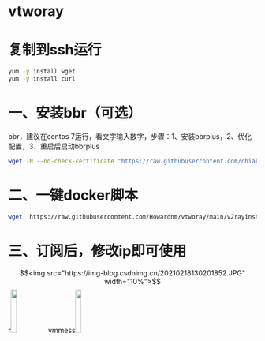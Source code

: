 # vtworay
# 复制到ssh运行
```bash
yum -y install wget
yum -y install curl
```
# 一、安装bbr（可选）
bbr，建议在centos 7运行，看文字输入数字，步骤：1、安装bbrplus，2、优化配置，3、重启后启动bbrplus
```bash
wget -N --no-check-certificate "https://raw.githubusercontent.com/chiakge/Linux-NetSpeed/master/tcp.sh" && chmod +x tcp.sh && ./tcp.sh
```
# 二、一键docker脚本
```bash
wget  https://raw.githubusercontent.com/Howardnm/vtworay/main/v2rayinstall.sh && chmod +x v2rayinstall.sh && ./v2rayinstall.sh
```

# 三、订阅后，修改ip即可使用
$$<img src="https://img-blog.csdnimg.cn/20210218130201852.JPG" width="10%">$$r<img src="https://img-blog.csdnimg.cn/20210218130213142.JPG" width="15%">vmmess<img src="https://img-blog.csdnimg.cn/20210219012831427.png" width="15%">
